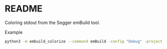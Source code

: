 # README

Coloring stdout from the Segger emBuild tool.

Example
```bash
python3 -m embuild_colorize --command emBuild -config "Debug" -project "YOUR_PROJECT" "./SES/YOUR_PROJECT.emProject" -verbose
```
